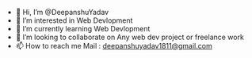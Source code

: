 - 👋 Hi, I’m @DeepanshuYadav
- 👀 I’m interested in Web Devlopment
- 🌱 I’m currently learning Web Devlopment 
- 💞️ I’m looking to  collaborate  on Any web  dev project or freelance work
- 📫 How to  reach me Mail :       deepanshuyadav1811@gmail.com  

<!---
Deepanshuyadav05/Deepanshuyadav05 is a ✨ special ✨ repository because its `README.md` (this file) appears on your GitHub profile.
You can click the Preview link to take a look at your changes.
--->
